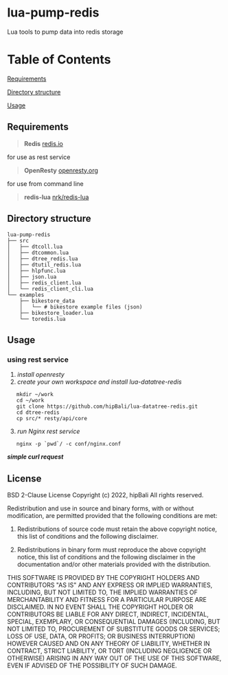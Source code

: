 


# lua-pump-redis

Lua tools to pump data into redis storage


# Table of Contents
[Requirements](#req)

[Directory structure](#dir_struct)

[Usage](#usage)


## Requirements  <a name="req"></a>

>**Redis**
>[redis.io](https://redis.io)

for use as rest service
>**OpenResty**
>[openresty.org](https://openresty.org/)

for use from command line
>**redis-lua**
>[nrk/redis-lua](https://github.com/nrk/redis-lua)
>

## Directory structure <a name="dir_struct"></a>
~~~
lua-pump-redis
├── src
│   ├── dtcoll.lua
│   ├── dtcommon.lua
│   ├── dtree_redis.lua
│   ├── dtutil_redis.lua
│   ├── hlpfunc.lua
│   ├── json.lua
│   ├── redis_client.lua
│   └── redis_client_cli.lua
└── examples
    ├── bikestore_data
    │   └── # bikestore example files (json)
    ├── bikestore_loader.lua
    └── toredis.lua
~~~

## Usage <a name="usage"></a>
### using rest service
1. *install openresty*
2. *create your own workspace and install lua-datatree-redis*
~~~
   mkdir ~/work 
   cd ~/work 
   git clone https://github.com/hipBali/lua-datatree-redis.git
   cd dtree-redis
   cp src/* resty/api/core
~~~
 3. *run Nginx rest service*
~~~
   nginx -p `pwd`/ -c conf/nginx.conf
~~~

***simple curl request***

## License


BSD 2-Clause License
Copyright (c) 2022, hipBali
All rights reserved.

Redistribution and use in source and binary forms, with or without modification, are permitted provided that the following conditions are met:

1. Redistributions of source code must retain the above copyright notice, this list of conditions and the following disclaimer.

2. Redistributions in binary form must reproduce the above copyright notice, this list of conditions and the following disclaimer in the documentation and/or other materials provided with the distribution.

THIS SOFTWARE IS PROVIDED BY THE COPYRIGHT HOLDERS AND CONTRIBUTORS "AS IS" AND ANY EXPRESS OR IMPLIED WARRANTIES, INCLUDING, BUT NOT LIMITED TO, THE IMPLIED WARRANTIES OF MERCHANTABILITY AND FITNESS FOR A PARTICULAR PURPOSE ARE DISCLAIMED. IN NO EVENT SHALL THE COPYRIGHT HOLDER OR CONTRIBUTORS BE LIABLE FOR ANY DIRECT, INDIRECT, INCIDENTAL, SPECIAL, EXEMPLARY, OR CONSEQUENTIAL DAMAGES (INCLUDING, BUT NOT LIMITED TO, PROCUREMENT OF SUBSTITUTE GOODS OR SERVICES; LOSS OF USE, DATA, OR PROFITS; OR BUSINESS INTERRUPTION) HOWEVER CAUSED AND ON ANY THEORY OF LIABILITY, WHETHER IN CONTRACT, STRICT LIABILITY, OR TORT (INCLUDING NEGLIGENCE OR OTHERWISE) ARISING IN ANY WAY OUT OF THE USE OF THIS SOFTWARE, EVEN IF ADVISED OF THE POSSIBILITY OF SUCH DAMAGE.

